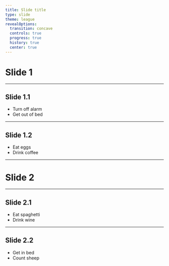 ```yaml
---
title: Slide title
type: slide
theme: league
revealOptions:
  transition: concave
  controls: true
  progress: true
  history: true
  center: true
---
```


# Slide 1

___

## Slide 1.1

- Turn off alarm
- Get out of bed

___

## Slide 1.2

- Eat eggs
- Drink coffee

---

# Slide 2

___

## Slide 2.1

- Eat spaghetti
- Drink wine

___

## Slide 2.2

- Get in bed
- Count sheep
